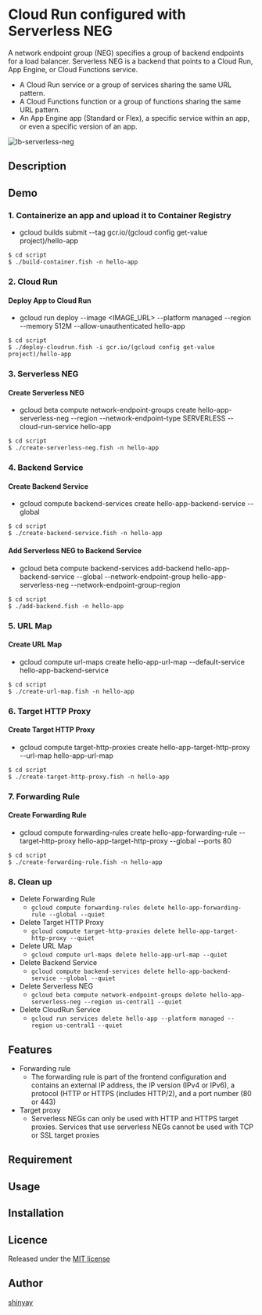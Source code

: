 # Cloud Run configured with Serverless NEG

A network endpoint group (NEG) specifies a group of backend endpoints for a load balancer.
Serverless NEG is a backend that points to a Cloud Run, App Engine, or Cloud Functions service.

- A Cloud Run service or a group of services sharing the same URL pattern.
- A Cloud Functions function or a group of functions sharing the same URL pattern.
- An App Engine app (Standard or Flex), a specific service within an app, or even a specific version of an app.

![lb-serverless-neg](https://cloud.google.com/load-balancing/images/lb-serverless-simple.svg)

## Description

## Demo
### 1. Containerize an app and upload it to Container Registry
- gcloud builds submit --tag gcr.io/(gcloud config get-value project)/hello-app

```
$ cd script
$ ./build-container.fish -n hello-app
```

### 2. Cloud Run
#### Deploy App to Cloud Run
- gcloud run deploy --image <IMAGE_URL> --platform managed --region <REGION> --memory 512M --allow-unauthenticated hello-app

```
$ cd script
$ ./deploy-cloudrun.fish -i gcr.io/(gcloud config get-value project)/hello-app
```

### 3. Serverless NEG
#### Create Serverless NEG
- gcloud beta compute network-endpoint-groups create hello-app-serverless-neg --region <REGION> --network-endpoint-type SERVERLESS --cloud-run-service hello-app

```
$ cd script
$ ./create-serverless-neg.fish -n hello-app
```

### 4. Backend Service
#### Create Backend Service
- gcloud compute backend-services create hello-app-backend-service --global

```
$ cd script
$ ./create-backend-service.fish -n hello-app
```

#### Add Serverless NEG to Backend Service
- gcloud beta compute backend-services add-backend hello-app-backend-service --global --network-endpoint-group hello-app-serverless-neg --network-endpoint-group-region <REGION>

```
$ cd script
$ ./add-backend.fish -n hello-app
```

### 5. URL Map
#### Create URL Map
- gcloud compute url-maps create hello-app-url-map --default-service hello-app-backend-service

```
$ cd script
$ ./create-url-map.fish -n hello-app
```

### 6. Target HTTP Proxy
#### Create Target HTTP Proxy
- gcloud compute target-http-proxies create hello-app-target-http-proxy --url-map hello-app-url-map

```
$ cd script
$ ./create-target-http-proxy.fish -n hello-app
```

### 7. Forwarding Rule
#### Create Forwarding Rule
- gcloud compute forwarding-rules create hello-app-forwarding-rule --target-http-proxy hello-app-target-http-proxy --global --ports 80

```
$ cd script
$ ./create-forwarding-rule.fish -n hello-app
```

### 8. Clean up
- Delete Forwarding Rule
  - `gcloud compute forwarding-rules delete hello-app-forwarding-rule --global --quiet`
- Delete Target HTTP Proxy
  - `gcloud compute target-http-proxies delete hello-app-target-http-proxy --quiet`
- Delete URL Map
  - `gcloud compute url-maps delete hello-app-url-map --quiet`
- Delete Backend Service
  - `gcloud compute backend-services delete hello-app-backend-service --global --quiet`
- Delete Serverless NEG
  - `gcloud beta compute network-endpoint-groups delete hello-app-serverless-neg --region us-central1 --quiet`
- Delete CloudRun Service
  - `gcloud run services delete hello-app --platform managed --region us-central1 --quiet`

## Features

- Forwarding rule
  - The forwarding rule is part of the frontend configuration and contains an external IP address, the IP version (IPv4 or IPv6), a protocol (HTTP or HTTPS (includes HTTP/2), and a port number (80 or 443)
- Target proxy
  - Serverless NEGs can only be used with HTTP and HTTPS target proxies. Services that use serverless NEGs cannot be used with TCP or SSL target proxies

## Requirement

## Usage

## Installation

## Licence

Released under the [MIT license](https://gist.githubusercontent.com/shinyay/56e54ee4c0e22db8211e05e70a63247e/raw/34c6fdd50d54aa8e23560c296424aeb61599aa71/LICENSE)

## Author

[shinyay](https://github.com/shinyay)
